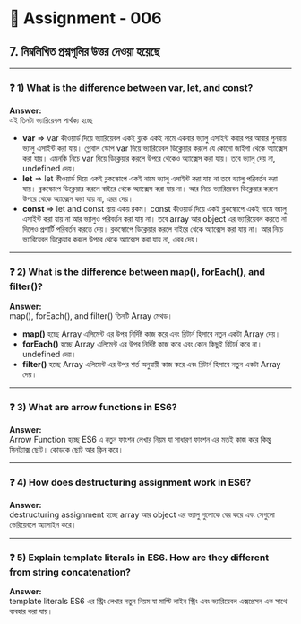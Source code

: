 # 📘 Assignment - 006

## 7. নিম্নলিখিত প্রশ্নগুলির উত্তর দেওয়া হয়েছে

---

### ❓ 1) What is the difference between var, let, and const?

**Answer:**  
এই তিনটা ভ্যারিয়েবল পার্থক্য হচ্ছে  
- **var** => var কীওয়ার্ড দিয়ে ভ্যারিয়েবল একই ব্লকে একই নামে একবার ভ্যালু এসাইন্ট করার পর আবার পুনরায় ভ্যালু এসাইন্ট করা যায়। গ্লোবাল স্কোপ var দিয়ে ভ্যারিয়েবল ডিক্লেয়ার করলে যে কোনো জাইগা থেকে অ্যাক্সেস করা যায়। এমনকি নিচে var দিয়ে ডিক্লেয়ার করলে উপরে থেকেও অ্যাক্সেস করা যায়। তবে ভ্যালু দেয় না, undefined দেয়।  
- **let** => let কীওয়ার্ড দিয়ে একই ব্লকস্কোপে একই নামে ভ্যালু এসাইন্ট করা যায় না তবে ভ্যালু পরিবর্তন করা যায়। ব্লকস্কোপে ডিক্লেয়ার করলে বাইরে থেকে অ্যাক্সেস করা যায় না। আর নিচে ভ্যারিয়েবল ডিক্লেয়ার করলে উপরে থেকে অ্যাক্সেস করা যায় না, এরর দেয়।  
- **const** => let and const প্রায় একয় রকম। const কীওয়ার্ড দিয়ে একই ব্লকস্কোপে একই নামে ভ্যালু এসাইন্ট করা যায় না আর ভ্যালুও পরিবর্তন করা যায় না। তবে array আর object এর ভ্যারিয়েবল করতে না দিলেও প্রপার্টি পরিবর্তন করতে দেয়। ব্লকস্কোপে ডিক্লেয়ার করলে বাইরে থেকে অ্যাক্সেস করা যায় না। আর নিচে ভ্যারিয়েবল ডিক্লেয়ার করলে উপরে থেকে অ্যাক্সেস করা যায় না, এরর দেয়।  

---

### ❓ 2) What is the difference between map(), forEach(), and filter()?

**Answer:**  
map(), forEach(), and filter() তিনটি Array মেথড।  
- **map()** হচ্ছে Array এলিমেন্ট এর উপর নির্দিষ্ট কাজ করে এবং রিটার্ন হিসাবে নতুন একটা Array দেয়।  
- **forEach()** হচ্ছে Array এলিমেন্ট এর উপর নির্দিষ্ট কাজ করে এবং কোন কিছুই রিটার্ন করে না। undefined দেয়।  
- **filter()** হচ্ছে Array এলিমেন্ট এর উপর শর্ত অনুযায়ী কাজ করে এবং রিটার্ন হিসাবে নতুন একটা Array দেয়।  

---

### ❓ 3) What are arrow functions in ES6?

**Answer:**  
Arrow Function হচ্ছে ES6 এ নতুন ফাংশন লেখার নিয়ম যা সাধারণ ফাংশন এর মতই কাজ করে কিন্তু সিনট্যাক্স ছোট। কোডকে ছোট আর ক্লিন করে।  

---

### ❓ 4) How does destructuring assignment work in ES6?

**Answer:**  
destructuring assignment হচ্ছে array আর object এর ভ্যালু গুলোকে বের করে এবং সেগুলো ভেরিয়েবলে অ্যাসাইন করে।  

---

### ❓ 5) Explain template literals in ES6. How are they different from string concatenation?

**Answer:**  
template literals ES6 এর স্ট্রিং লেখার নতুন নিয়ম যা মাল্টি লাইন স্ট্রিং এবং ভ্যারিয়েবল এক্সপ্রেসন এক সাথে ব্যবহার করা যায়।
